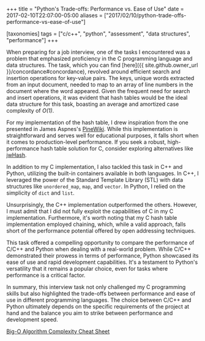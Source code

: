 +++
title = "Python's Trade-offs: Performance vs. Ease of Use"
date = 2017-02-10T22:07:00-05:00
aliases = ["2017/02/10/python-trade-offs-performance-vs-ease-of-use"]

[taxonomies]
tags = ["c/c++", "python", "assessment", "data structures", "performance"]
+++

When preparing for a job interview, one of the tasks I encountered was a problem that emphasized proficiency in the C programming language and data structures. The task, which you can find [here]({{ site.github.owner_url }}/concordance#concordance), revolved around efficient search and insertion operations for key-value pairs. The keys, unique words extracted from an input document, needed to map to an array of line numbers in the document where the word appeared. Given the frequent need for search and insert operations, it was evident that hash tables would be the ideal data structure for this task, boasting an average and amortized case complexity of *O(1)*.
<!--more-->

For my implementation of the hash table, I drew inspiration from the one presented in James Aspnes's [PineWiki](http://www.cs.yale.edu/homes/aspnes/pinewiki/C(2f)HashTables.html?highlight=(CategoryAlgorithmNotes)). While this implementation is straightforward and serves well for educational purposes, it falls short when it comes to production-level performance. If you seek a robust, high-performance hash table solution for C, consider exploring alternatives like [jwHash](https://github.com/watmough/jwHash).

In addition to my C implementation, I also tackled this task in C++ and Python, utilizing the built-in containers available in both languages. In C++, I leveraged the power of the Standard Template Library (STL) with data structures like `unordered_map`, `map`, and `vector`. In Python, I relied on the simplicity of `dict` and `list`.

Unsurprisingly, the C++ implementation outperformed the others. However, I must admit that I did not fully exploit the capabilities of C in my C implementation. Furthermore, it's worth noting that my C hash table implementation employed chaining, which, while a valid approach, falls short of the performance potential offered by open addressing techniques.

This task offered a compelling opportunity to compare the performance of C/C++ and Python when dealing with a real-world problem. While C/C++ demonstrated their prowess in terms of performance, Python showcased its ease of use and rapid development capabilities. It's a testament to Python's versatility that it remains a popular choice, even for tasks where performance is a critical factor.

In summary, this interview task not only challenged my C programming skills but also highlighted the trade-offs between performance and ease of use in different programming languages. The choice between C/C++ and Python ultimately depends on the specific requirements of the project at hand and the balance you aim to strike between performance and development speed.

[Big-O Algorithm Complexity Cheat Sheet](http://bigocheatsheet.com/)
